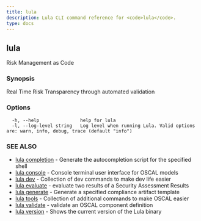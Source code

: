 ```yaml
---
title: lula
description: Lula CLI command reference for <code>lula</code>.
type: docs
---
```

## lula

Risk Management as Code

### Synopsis

Real Time Risk Transparency through automated validation

### Options

```
  -h, --help               help for lula
  -l, --log-level string   Log level when running Lula. Valid options are: warn, info, debug, trace (default "info")
```

### SEE ALSO

* [lula completion](./lula_completion.md)	 - Generate the autocompletion script for the specified shell
* [lula console](./lula_console.md)	 - Console terminal user interface for OSCAL models
* [lula dev](./lula_dev.md)	 - Collection of dev commands to make dev life easier
* [lula evaluate](./lula_evaluate.md)	 - evaluate two results of a Security Assessment Results
* [lula generate](./lula_generate.md)	 - Generate a specified compliance artifact template
* [lula tools](./lula_tools.md)	 - Collection of additional commands to make OSCAL easier
* [lula validate](./lula_validate.md)	 - validate an OSCAL component definition
* [lula version](./lula_version.md)	 - Shows the current version of the Lula binary


